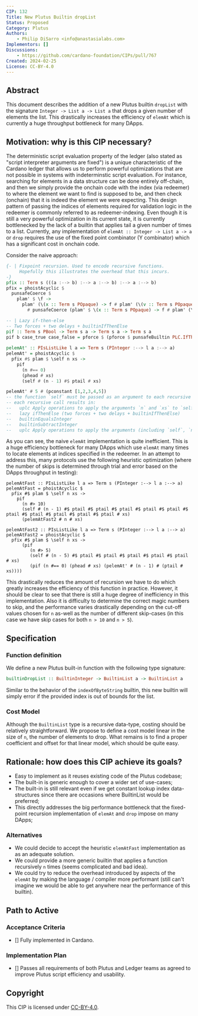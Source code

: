 ```yaml
---
CIP: 132
Title: New Plutus Builtin dropList
Status: Proposed
Category: Plutus
Authors:
    - Philip DiSarro <info@anastasialabs.com>
Implementors: []
Discussions:
    - https://github.com/cardano-foundation/CIPs/pull/767
Created: 2024-02-25
License: CC-BY-4.0
---
```


## Abstract
This document describes the addition of a new Plutus builtin `dropList` with the signature `Integer -> List a -> List a` that drops a given number of elements the list. This drastically increases the efficiency of `elemAt` which is currently a huge throughput bottleneck for many DApps. 

## Motivation: why is this CIP necessary?
The deterministic script evaluation property of the ledger (also stated as "script interpreter arguments are fixed") is a unique characteristic of the Cardano ledger that allows us to perform powerful optimizations that are not possible in systems with indeterminstic script evaluation. For instance, searching for elements in a data structure can 
be done entirely off-chain, and then we simply provide the onchain code with the index (via redeemer) to where the element we want to find is supposed to be, and then check (onchain) that it is indeed the element we were expecting. This design pattern of passing the indices of elements required for validation logic in the redeemer is commonly referred to as redeemer-indexing. 
Even though it is still a very powerful optimization in its current state, it is currently bottlenecked by the lack of a builtin that applies tail a given number of times to a list. Currently, any implementation of `elemAt :: Integer -> List a -> a` or `drop` requires the use of the fixed point combinator (Y combinator) which has a significant cost in onchain code.
                            
Consider the naive approach:
```haskell
{- | Fixpoint recursion. Used to encode recursive functions.
     Hopefully this illustrates the overhead that this incurs. 
-}
pfix :: Term s (((a :--> b) :--> a :--> b) :--> a :--> b)
pfix = phoistAcyclic $
  punsafeCoerce $
    plam' $ \f ->
      plam' (\(x :: Term s POpaque) -> f # plam' (\(v :: Term s POpaque) -> punsafeCoerce x # x # v))
        # punsafeCoerce (plam' $ \(x :: Term s POpaque) -> f # plam' (\(v :: Term s POpaque) -> punsafeCoerce x # x # v))

-- | Lazy if-then-else
-- Two forces + two delays + builtinIfThenElse
pif :: Term s PBool -> Term s a -> Term s a -> Term s a
pif b case_true case_false = pforce $ (pforce $ punsafeBuiltin PLC.IfThenElse) # b # pdelay case_true # pdelay case_false 
     
pelemAt' :: PIsListLike l a => Term s (PInteger :--> l a :--> a)
pelemAt' = phoistAcyclic $
  pfix #$ plam $ \self n xs ->
    pif
      (n #== 0)
      (phead # xs)
      (self # (n - 1) #$ ptail # xs)

pelemAt' # 5 # (pconstant [1,2,3,4,5])
-- the function `self` must be passed as an argument to each recursive call.
-- each recursive call results in:
--   uplc Apply operations to apply the arguments `n` and `xs` to `self`
--   lazy ifThenElse (two forces + two delays + builtinIfThenElse)
--   builtinEqualsInteger
--   builtinSubtractInteger
--   uplc Apply operations to apply the arguments (including `self`, `n` and `xs`) to the fixed-point recursive function
``` 
As you can see, the naive `elemAt` implementation is quite inefficient. This is a huge efficiency bottleneck for many DApps which use `elemAt` many times to locate elements at indices specified in the redeemer. In an attempt to address this, many protocols use the following heuristic optimization (where the number of skips is determined through trial and error based on the DApps throughput in testing):
```
pelemAtFast :: PIsListLike l a => Term s (PInteger :--> l a :--> a)
pelemAtFast = phoistAcyclic $
  pfix #$ plam $ \self n xs ->
    pif
      (n #> 10)
      (self # (n - 1) #$ ptail #$ ptail #$ ptail #$ ptail #$ ptail #$ ptail #$ ptail #$ ptail #$ ptail #$ ptail # xs)
      (pelemAtFast2 # n # xs)

pelemAtFast2 :: PIsListLike l a => Term s (PInteger :--> l a :--> a)
pelemAtFast2 = phoistAcyclic $
  pfix #$ plam $ \self n xs ->
      (pif
         (n #> 5) 
         (self # (n - 5) #$ ptail #$ ptail #$ ptail #$ ptail #$ ptail # xs)
         (pif (n #== 0) (phead # xs) (pelemAt' # (n - 1) # (ptail # xs))))
```
This drastically reduces the amount of recursion we have to do which greatly increases the efficiency of this function in practice. However, it should be clear to see that there is still a huge degree of inefficiency in this implementation. Also it is difficulty to determine the correct magic numbers to skip, and the performance
varies drastically depending on the cut-off values chosen for `n` as-well as the number of different skip-cases (in this case we have skip cases for both `n > 10` and `n > 5`). 

## Specification

### Function definition
We define a new Plutus built-in function with the following type signature:
```haskell
builtinDropList :: BuiltinInteger -> BuiltinList a -> BuiltinList a
```

Similar to the behavior of the `indexOfByteString` builtin, this new builtin will simply error if the provided index is out of bounds for the list.


### Cost Model
Although the `BuiltinList` type is a recursive data-type, costing should be relatively straightforward. 
We propose to define a cost model linear in the size of `n`, the number of elements to drop. What remains is to find a proper coefficient and offset for that linear model, which should be quite easy. 


## Rationale: how does this CIP achieve its goals?
* Easy to implement as it reuses existing code of the Plutus codebase;
* The built-in is generic enough to cover a wider set of use-cases;
* The built-in is still relevant even if we get constant lookup index data-structures since there are occasions where BuiltinList would be preferred;
* This directly addresses the big performance bottleneck that the fixed-point recursion implementation of `elemAt` and `drop` impose on many DApps;

### Alternatives 

- We could decide to accept the heuristic `elemAtFast` implementation as  as an adequate solution.
- We could provide a more generic builtin that applies a function recursively `n` times (seems complicated and bad idea). 
- We could try to reduce the overhead introduced by aspects of the `elemAt` by making the language / compiler more performant (still can't imagine we would be able to get anywhere near the performance of this builtin).

## Path to Active

### Acceptance Criteria
- [] Fully implemented in Cardano.
      
### Implementation Plan
- [] Passes all requirements of both Plutus and Ledger teams as agreed to improve Plutus script efficiency and usability.
      
## Copyright
This CIP is licensed under [CC-BY-4.0](https://creativecommons.org/licenses/by/4.0/legalcode).

[CC-BY-4.0]: https://creativecommons.org/licenses/by/4.0/legalcode
[Apache-2.0]: http://www.apache.org/licenses/LICENSE-2.0
